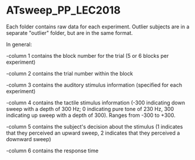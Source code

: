 # ATsweep_PP_LEC2018

Each folder contains raw data for each experiment. Outlier subjects are in a separate "outlier" folder, but are in the same format.

In general: 

-column 1 contains the block number for the trial (5 or 6 blocks per experiment)

-column 2 contains the trial number within the block

-column 3 contains the auditory stimulus information (specified for each experiment)

-column 4 contains the tactile stimulus information (-300 indicating down sweep with a depth of 300 Hz; 0 indicating pure tone of 230 Hz, 300 indicating up sweep with a depth of 300). Ranges from -300 to +300.

-column 5 contains the subject's decision about the stimulus (1 indicates that they perceived an upward sweep, 2 indicates that they perceived a downward sweep)

-column 6 contains the response time
